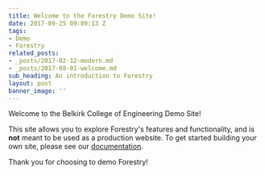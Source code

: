 ```yaml
---
title: Welcome to the Forestry Demo Site!
date: 2017-09-25 09:09:13 Z
tags:
- Demo
- Forestry
related_posts:
- _posts/2017-02-12-modern.md
- _posts/2017-08-01-welcome.md
sub_heading: An introduction to Forestry
layout: post
banner_image: ''
---
```


Welcome to the Belkirk College of Engineering Demo Site!

This site allows you to explore Forestry's features and functionality, and is **not** meant to be used as a production website. To get started building your own site, please see our [documentation](https://forestry.io/docs/).

Thank you for choosing to demo Forestry!

